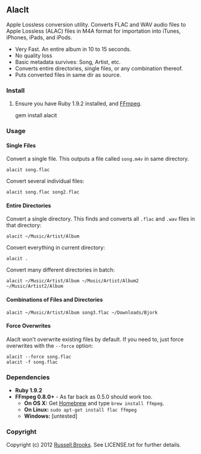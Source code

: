 ## AlacIt

Apple Lossless conversion utility.  Converts FLAC and WAV audio files to Apple Lossless (ALAC) files in M4A format for importation into iTunes, iPhones, iPads, and iPods.

* Very Fast. An entire album in 10 to 15 seconds.
* No quality loss
* Basic metadata survives: Song, Artist, etc.
* Converts entire directories, single files, or any combination thereof.
* Puts converted files in same dir as source.

### Install

1. Ensure you have Ruby 1.9.2 installed, and [FFmpeg](http://ffmpeg.org/).

    gem install alacit

### Usage

#### Single Files

Convert a single file.  This outputs a file called `song.m4v` in same directory.

    alacit song.flac

Convert several individual files:

    alacit song.flac song2.flac

#### Entire Directories

Convert a single directory.  This finds and converts all `.flac` and `.wav` files in that directory:

    alacit ~/Music/Artist/Album

Convert everything in current directory:

    alacit .

Convert many different directories in batch:

    alacit ~/Music/Artist/Album ~/Music/Artist/Album2 ~/Music/Artist2/Album

#### Combinations of Files and Directories

    alacit ~/Music/Artist/Album song3.flac ~/Downloads/Bjork

#### Force Overwrites

AlacIt won't overwrite existing files by default. If you need to, just force overwrites with the `--force` option:

    alacit --force song.flac
    alacit -f song.flac

### Dependencies

* **Ruby 1.9.2**
* **FFmpeg 0.8.0+** - As far back as 0.5.0 should work too.
  * **On OS X:**  Get [Homebrew](http://mxcl.github.com/homebrew/) and type `brew install ffmpeg`.
  * **On Linux:** `sudo apt-get install flac ffmpeg`
  * **Windows:**  [untested]

### Copyright

Copyright (c) 2012 [Russell Brooks](http://russbrooks.com). See LICENSE.txt for further details.
